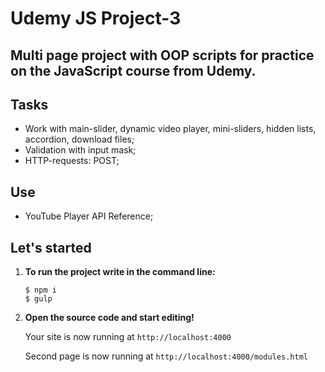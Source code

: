 # Udemy JS Project-3

## Multi page project with OOP scripts for practice on the JavaScript course from Udemy.

## Tasks

- Work with main-slider, dynamic video player, mini-sliders, hidden lists, accordion, download files;
- Validation with input mask;
- HTTP-requests: POST;

## Use

- YouTube Player API Reference;

## Let's started

1. **To run the project write in the command line:**

   ```shell
   $ npm i
   $ gulp
   ```

2. **Open the source code and start editing!**

   Your site is now running at `http://localhost:4000`

   Second page is now running at `http://localhost:4000/modules.html`
